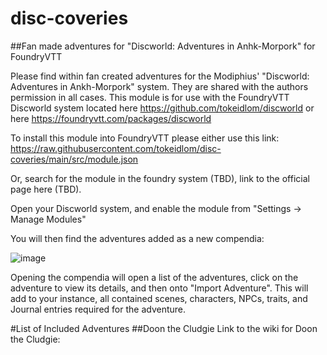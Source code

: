 # disc-coveries
##Fan made adventures for "Discworld: Adventures in Anhk-Morpork" for FoundryVTT

Please find within fan created adventures for the Modiphius' "Discworld: Adventures in Ankh-Morpork" system. They are shared with the authors permission in all cases. This module is for use with the FoundryVTT Discworld system located here https://github.com/tokeidlom/discworld or here https://foundryvtt.com/packages/discworld

To install this module into FoundryVTT please either use this link:
https://raw.githubusercontent.com/tokeidlom/disc-coveries/main/src/module.json

Or, search for the module in the foundry system (TBD), link to the official page here (TBD).

Open your Discworld system, and enable the module from "Settings -> Manage Modules"

You will then find the adventures added as a new compendia:

![image](https://github.com/user-attachments/assets/b2fc04f8-513c-44c7-a460-709b695293ae)

Opening the compendia will open a list of the adventures, click on the adventure to view its details, and then onto "Import Adventure".
This will add to your instance, all contained scenes, characters, NPCs, traits, and Journal entries required for the adventure.

#List of Included Adventures 
##Doon the Cludgie
Link to the wiki for Doon the Cludgie:

